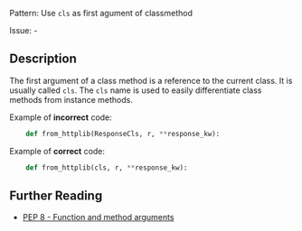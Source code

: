 Pattern: Use `cls` as first agument of classmethod

Issue: -

## Description

The first argument of a class method is a reference to the current class. It is usually called `cls`. The `cls` name is used to easily differentiate class methods from instance methods.


Example of **incorrect** code:

```python
    def from_httplib(ResponseCls, r, **response_kw):
```

Example of **correct** code:

```python
    def from_httplib(cls, r, **response_kw):
```

## Further Reading

* [PEP 8 - Function and method arguments](http://legacy.python.org/dev/peps/pep-0008/#function-and-method-arguments)
